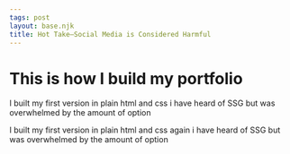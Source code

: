 ```yaml
---
tags: post
layout: base.njk
title: Hot Take—Social Media is Considered Harmful
---
```


# This is how I build my portfolio

I built my first version in plain html and css
i have heard of SSG but was overwhelmed by the amount of option

I built my first version in plain html and css again
i have heard of SSG but was overwhelmed by the amount of option
